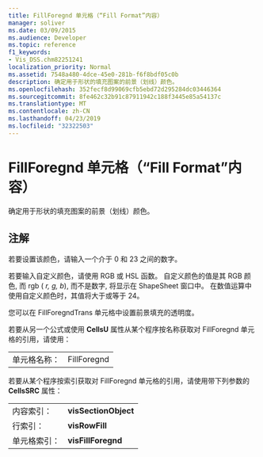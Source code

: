 ```yaml
---
title: FillForegnd 单元格（“Fill Format”内容）
manager: soliver
ms.date: 03/09/2015
ms.audience: Developer
ms.topic: reference
f1_keywords:
- Vis_DSS.chm82251241
localization_priority: Normal
ms.assetid: 7548a480-4dce-45e0-281b-f6f8bdf05c0b
description: 确定用于形状的填充图案的前景（划线）颜色。
ms.openlocfilehash: 352fecf8d99069cfb5ebd72d295284dc03446364
ms.sourcegitcommit: 8fe462c32b91c87911942c188f3445e85a54137c
ms.translationtype: MT
ms.contentlocale: zh-CN
ms.lasthandoff: 04/23/2019
ms.locfileid: "32322503"
---
```

# <a name="fillforegnd-cell-fill-format-section"></a>FillForegnd 单元格（“Fill Format”内容）

确定用于形状的填充图案的前景（划线）颜色。
  
## <a name="remarks"></a>注解

若要设置该颜色，请输入一个介于 0 和 23 之间的数字。
  
若要输入自定义颜色，请使用 RGB 或 HSL 函数。 自定义颜色的值是其 RGB 颜色, 而 rgb ( *r, g, b*), 而不是数字, 将显示在 ShapeSheet 窗口中。 在数值运算中使用自定义颜色时，其值将大于或等于 24。 
  
您可以在 FillForegndTrans 单元格中设置前景填充的透明度。
  
若要从另一个公式或使用 **CellsU** 属性从某个程序按名称获取对 FillForegnd 单元格的引用，请使用： 
  
|||
|:-----|:-----|
|单元格名称：  <br/> |FillForegnd  <br/> |
   
若要从某个程序按索引获取对 FillForegnd 单元格的引用，请使用带下列参数的 **CellsSRC** 属性： 
  
|||
|:-----|:-----|
|内容索引：  <br/> |**visSectionObject** <br/> |
|行索引：  <br/> |**visRowFill** <br/> |
|单元格索引：  <br/> |**visFillForegnd** <br/> |
   

